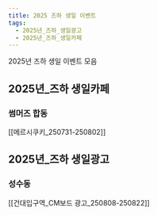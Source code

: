 ```yaml
---
title: 2025 즈하 생일 이벤트
tags:
  - 2025년_즈하_생일광고
  - 2025년_즈하_생일카페
---
```

2025년 즈하 생일 이벤트 모음



## 2025년_즈하 생일카페


### 썸머즈 합동

[[메르시쿠키_250731-250802]]



## 2025년_즈하 생일광고


### 성수동

[[건대입구역_CM보드 광고_250808-250822]]

